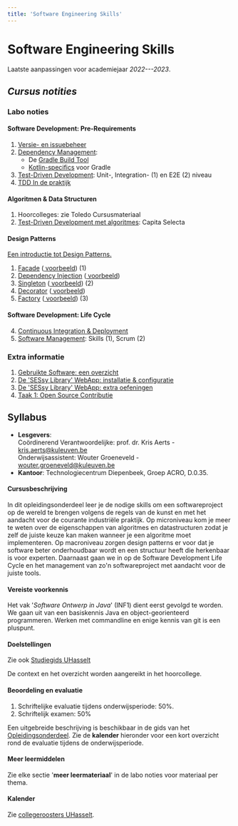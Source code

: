 ```yaml
---
title: 'Software Engineering Skills'
---
```


# Software Engineering Skills

Laatste aanpassingen voor academiejaar _2022---2023_.

## _Cursus notities_

### Labo noties

#### Software Development: Pre-Requirements

1. [Versie- en issuebeheer](/versiebeheer)
2. [Dependency Management](/dependency-management):
    -  De [Gradle Build Tool](/dependency-management/gradle/)
    -  [Kotlin-specifics](/dependency-management/kotlin-gradle) voor Gradle
3. [Test-Driven Development](/tdd): Unit-, Integration- (1) en E2E (2) niveau
4. [TDD In de praktijk](/tdd/in-de-praktijk)

#### Algoritmen & Data Structuren

1. Hoorcolleges: zie Toledo Cursusmateriaal
2. [Test-Driven Development met algoritmes](/tdd/capita): Capita Selecta

#### Design Patterns

[Een introductie tot Design Patterns.](/patterns)

1. [Facade](/patterns/facade) ([<i class='fab fa-github'></i> voorbeeld](https://github.com/KULeuven-Diepenbeek/ses-patterns-facade-template)) (1)
2. [Dependency Injection](/patterns/di) ([<i class='fab fa-github'></i> voorbeeld](https://github.com/KULeuven-Diepenbeek/ses-patterns-di-template))
3. [Singleton](/patterns/singleton) ([<i class='fab fa-github'></i> voorbeeld](https://github.com/KULeuven-Diepenbeek/ses-patterns-singleton-template)) (2)
4. [Decorator](/patterns/decorator) ([<i class='fab fa-github'></i> voorbeeld](https://github.com/KULeuven-Diepenbeek/ses-patterns-decorator-template))
5. [Factory](/patterns/factory) ([<i class='fab fa-github'></i> voorbeeld](https://github.com/KULeuven-Diepenbeek/ses-patterns-factory-template)) (3)

#### Software Development: Life Cycle

4. [Continuous Integration &amp; Deployment](/lifecycle/ci)
5. [Software Management](/lifecycle/management): Skills (1), Scrum (2)

### Extra informatie

1. [Gebruikte Software: een overzicht](/extra/software)
2. [De 'SESsy Library' WebApp: installatie & configuratie](/extra/sessy)
3. [De 'SESsy Library' WebApp: extra oefeningen](/extra/sessy-extending)
4. [Taak 1: Open Source Contributie](/extra/taak-oss/)

## Syllabus

- **Lesgevers**:<br/>
Coördinerend Verantwoordelijke: prof. dr. Kris Aerts - <a href="mailto:kris.aerts@kuleuven.be">kris.aerts@kuleuven.be</a><br/>
Onderwijsassistent: Wouter Groeneveld - <a href="mailto:wouter.groeneveld@kuleuven.be">wouter.groeneveld@kuleuven.be</a>
- **Kantoor**: Technologiecentrum Diepenbeek, Groep ACRO, D.0.35. 

#### Cursusbeschrijving

In dit opleidingsonderdeel leer je de nodige skills om een softwareproject op de wereld te brengen volgens de regels van de kunst en met het aandacht voor de courante industriële praktijk. Op microniveau kom je meer te weten over de eigenschappen van algoritmes en datastructuren zodat je zelf de juiste keuze kan maken wanneer je een algoritme moet implementeren. Op macroniveau zorgen design patterns er voor dat je software beter onderhoudbaar wordt en een structuur heeft die herkenbaar is voor experten. Daarnaast gaan we in op de Software Development Life Cycle en het management van zo'n softwareproject met aandacht voor de juiste tools. 

#### Vereiste voorkennis

Het vak '_Software Ontwerp in Java_' (INF1) dient eerst gevolgd te worden. We gaan uit van een basiskennis Java en object-georienteerd programmeren. Werken met commandline en enige kennis van git is een pluspunt.

#### Doelstellingen

Zie ook [Studiegids UHasselt](https://www.uhasselt.be/studiegids)
    
De context en het overzicht worden aangereikt in het hoorcollege.

#### Beoordeling en evaluatie

1. Schriftelijke evaluatie tijdens onderwijsperiode: 50%.
2. Schriftelijk examen: 50%

Een uitgebreide beschrijving is beschikbaar in de gids van het [Opleidingsonderdeel](https://uhintra03.uhasselt.be/studiegidswww/opleidingsonderdeel.aspx?a=2019&i=4083&n=4&t=01#anker31362). Zie de **kalender** hieronder voor een kort overzicht rond de evaluatie tijdens de onderwijsperiode.

#### Meer leermiddelen

Zie elke sectie '**meer leermateriaal**' in de labo noties voor materiaal per thema.

#### Kalender

Zie [collegeroosters UHasselt](http://collegeroosters.uhasselt.be).

